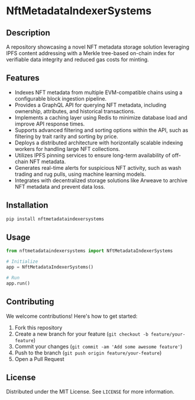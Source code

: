 # NftMetadataIndexerSystems

## Description

A repository showcasing a novel NFT metadata storage solution leveraging IPFS content addressing with a Merkle tree-based on-chain index for verifiable data integrity and reduced gas costs for minting.

## Features

- Indexes NFT metadata from multiple EVM-compatible chains using a configurable block ingestion pipeline.
- Provides a GraphQL API for querying NFT metadata, including ownership, attributes, and historical transactions.
- Implements a caching layer using Redis to minimize database load and improve API response times.
- Supports advanced filtering and sorting options within the API, such as filtering by trait rarity and sorting by price.
- Deploys a distributed architecture with horizontally scalable indexing workers for handling large NFT collections.
- Utilizes IPFS pinning services to ensure long-term availability of off-chain NFT metadata.
- Generates real-time alerts for suspicious NFT activity, such as wash trading and rug pulls, using machine learning models.
- Integrates with decentralized storage solutions like Arweave to archive NFT metadata and prevent data loss.
## Installation

```bash
pip install nftmetadataindexersystems
```

## Usage

```python
from nftmetadataindexersystems import NftMetadataIndexerSystems

# Initialize
app = NftMetadataIndexerSystems()

# Run
app.run()
```

## Contributing

We welcome contributions! Here's how to get started:

1. Fork this repository
2. Create a new branch for your feature (`git checkout -b feature/your-feature`)
3. Commit your changes (`git commit -am 'Add some awesome feature'`)
4. Push to the branch (`git push origin feature/your-feature`)
5. Open a Pull Request

## License

Distributed under the MIT License. See `LICENSE` for more information.
